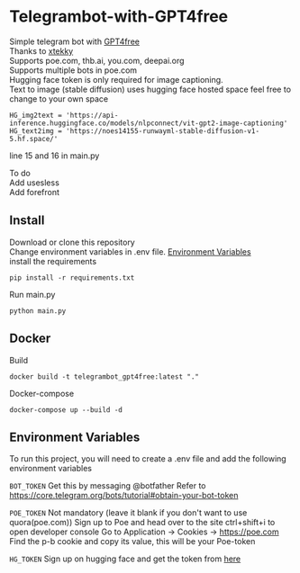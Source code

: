 # Telegrambot-with-GPT4free
Simple telegram bot with [GPT4free](https://github.com/xtekky/gpt4free)   
Thanks to [xtekky](https://github.com/xtekky)  
Supports poe.com, thb.ai, you.com, deepai.org   
Supports multiple bots in poe.com   
Hugging face token is only required for image captioning.    
Text to image (stable diffusion) uses hugging face hosted space feel free to change to your own space   
```
HG_img2text = 'https://api-inference.huggingface.co/models/nlpconnect/vit-gpt2-image-captioning'    
HG_text2img = 'https://noes14155-runwayml-stable-diffusion-v1-5.hf.space/'     
```
line 15 and 16 in main.py


   
To do   
Add usesless   
Add forefront    

## Install


Download or clone this repository   
Change environment variables in .env file. [Environment Variables](#environment-variables)   
install the requirements    
```
pip install -r requirements.txt
```
Run main.py
```
python main.py
```
## Docker
Build
```
docker build -t telegrambot_gpt4free:latest "." 
```
Docker-compose
```
docker-compose up --build -d
```



## Environment Variables

To run this project, you will need to create a .env file and add the following environment variables   

`BOT_TOKEN`
Get this by messaging @botfather Refer to https://core.telegram.org/bots/tutorial#obtain-your-bot-token

`POE_TOKEN`
Not mandatory (leave it blank if you don't want to use quora(poe.com))
Sign up to Poe and head over to the site
ctrl+shift+i to open developer console
Go to Application -> Cookies -> https://poe.com
Find the p-b cookie and copy its value, this will be your Poe-token

`HG_TOKEN`
Sign up on hugging face and get the token from [here](https://huggingface.co/settings/tokens)